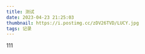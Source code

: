 ```yaml
---
title: 测试
date: 2023-04-23 21:25:03
thumbnail: https://i.postimg.cc/zDV26TVD/LUCY.jpg
tags: 记录
---
```

111